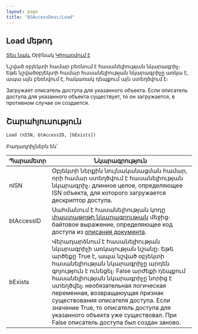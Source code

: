 ```yaml
---
layout: page
title: "ASAccessDesc/Load"
---
```


## Load մեթոդ

[Տես նաև](../AsAccessDesc.html) Օրինակ [Կիրառվում է](../AsAccessDesc.html)

Նշված օբյեկտի համար բեռնում է հասանելիության նկարագրիչ։ Եթե նշվածօբյեկտի համար հասանելիության նկարագրիչը առկա է, ապա այն բեռնվում է, հակառակ դեպքում այն ստեղծվում է։

Загружает описатель доступа для указанного объекта. Если описатель доступа для указанного объекта существует, то он загружается, в противном случае он создается.


## Շարահյուսություն

```vb
Load (nISN, btAccessID, [bExists])
```

Բաղադրիչներն են՝


| Պարամետր | Նկարագրություն |
|--|--|
| nISN | Օբյեկտի ներքին նույնականացման համար, որի համար ստեղծվում է հասանելիության նկարագրիչ։ длинное целое, определяющее ISN объекта, для которого загружается дескриптор доступа. |
| btAccessID | Սահմանում է հասանելիության կոդը [փաստաթղթի նկարագրության](../../Defs/doc.md) մեջից։ байтовое выражение, определяющее код доступа из [описания документа](../../Defs/doc.html). |
| bExists | Վերադարձնում է հասանելիության նկարագրիչի առկայության նշանը։ Եթե արծեքը True է, ապա նշված օբյեկտի հասանելիության նկարագրիչը արդեն գոյություն է ունեցել։ False արժեքի դեպքում հասանելիության նկարագրիչը նորից է ստեղծվել։ необязательная логическая переменная, возвращаюущая признак существования описателя доступа. Если значение True, то описатель доступа для указанного объекта уже существовал. При False описатель доступа был создан заново. |

